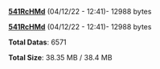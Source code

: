 [**541RcHMd**](/data/541RcHMd.txt) (04/12/22 - 12:41)- 12988 bytes

[**541RcHMd**](/data/541RcHMd.txt) (04/12/22 - 12:41)- 12988 bytes

**Total Datas**: 6571

**Total Size**: 38.35 MB / 38.4 MB